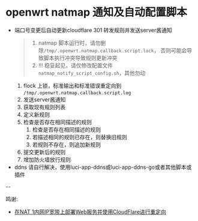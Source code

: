 # openwrt natmap 通知及自动配置脚本
* 端口号变更后自动更新cloudflare 301 转发规则并发送server酱通知
    > 1. natmap 脚本运行时，请勿删除`/tmp/.openwrt.natmap.callback.script.lock`，
    > 否则可能会导致脚本执行冲突导致规则更新冲突
    > 2. !!! 稳妥起见，请仅修改配置文件`natmap_notify_script_config.sh`，其他勿动
    1. flock 上锁，标准输出和标准错误重定向到 `/tmp/.openwrt.natmap.callback.script.log`
    2. 发送server酱通知
    3. 获取现有规则列表
    4. 定义新规则
    5. 检查是否存在相同描述的规则
        1. 检查是否存在相同描述的规则
        2. 若描述相同的规则已存在，则替换旧规则
        3. 若规则不存在，则追加新规则
    6. 提交更新后的规则
    7. 增加防火墙放行规则
* ddns 请自行解决，使用luci-app-ddns或luci-app-ddns-go或者其他脚本或插件

-- 

鸣谢:
* [在NAT 1内网IP宽带上部署Web服务并使用CloudFlare进行重定向](https://blog.dibin.eu.org/posts/%E5%9C%A8NAT-1%E5%86%85%E7%BD%91IP%E5%AE%BD%E5%B8%A6%E4%B8%8A%E9%83%A8%E7%BD%B2Web%E6%9C%8D%E5%8A%A1%E5%B9%B6%E4%BD%BF%E7%94%A8Cloudflare%E8%BF%9B%E8%A1%8C%E9%87%8D%E5%AE%9A%E5%90%91/)
